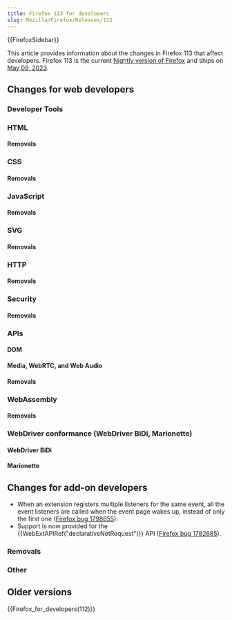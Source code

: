 ```yaml
---
title: Firefox 113 for developers
slug: Mozilla/Firefox/Releases/113
---
```


{{FirefoxSidebar}}

This article provides information about the changes in Firefox 113 that affect developers. Firefox 113 is the current [Nightly version of Firefox](https://www.mozilla.org/en-US/firefox/channel/desktop/#nightly) and ships on [May 09, 2023](https://wiki.mozilla.org/RapidRelease/Calendar#Future_branch_dates).

## Changes for web developers

### Developer Tools

### HTML

#### Removals

### CSS

#### Removals

### JavaScript

#### Removals

### SVG

#### Removals

### HTTP

#### Removals

### Security

#### Removals

### APIs

#### DOM

#### Media, WebRTC, and Web Audio

#### Removals

### WebAssembly

#### Removals

### WebDriver conformance (WebDriver BiDi, Marionette)

#### WebDriver BiDi

#### Marionette

## Changes for add-on developers

- When an extension registers multiple listeners for the same event, all the event listeners are called when the event page wakes up, instead of only the first one ([Firefox bug 1798655](https://bugzil.la/1798655)).
- Support is now provided for the {{WebExtAPIRef("declarativeNetRequest")}} API ([Firefox bug 1782685](https://bugzil.la/1782685)).

### Removals

### Other

## Older versions

{{Firefox_for_developers(112)}}
